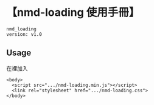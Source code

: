 # 【nmd-loading 使用手冊】
```
nmd_loading
version: v1.0
```

## Usage
在<body></body>裡加入
```html=
<body>
  <script src=".../nmd-loading.min.js"></script>
  <link rel="stylesheet" href=".../nmd-loading.css">
</body>
```